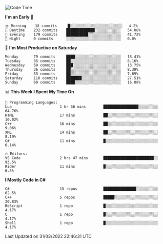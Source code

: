 <!--START_SECTION:waka-->
![Code Time](http://img.shields.io/badge/Code%20Time-763%20hrs%2017%20mins-blue)

**I'm an Early 🐤** 

```text
🌞 Morning    18 commits     █░░░░░░░░░░░░░░░░░░░░░░░░   4.2% 
🌆 Daytime    232 commits    █████████████░░░░░░░░░░░░   54.08% 
🌃 Evening    179 commits    ██████████░░░░░░░░░░░░░░░   41.72% 
🌙 Night      0 commits      ░░░░░░░░░░░░░░░░░░░░░░░░░   0.0%

```
📅 **I'm Most Productive on Saturday** 

```text
Monday       79 commits     ████░░░░░░░░░░░░░░░░░░░░░   18.41% 
Tuesday      35 commits     ██░░░░░░░░░░░░░░░░░░░░░░░   8.16% 
Wednesday    59 commits     ███░░░░░░░░░░░░░░░░░░░░░░   13.75% 
Thursday     36 commits     ██░░░░░░░░░░░░░░░░░░░░░░░   8.39% 
Friday       33 commits     ██░░░░░░░░░░░░░░░░░░░░░░░   7.69% 
Saturday     118 commits    ███████░░░░░░░░░░░░░░░░░░   27.51% 
Sunday       69 commits     ████░░░░░░░░░░░░░░░░░░░░░   16.08%

```


📊 **This Week I Spent My Time On** 

```text
💬 Programming Languages: 
Lua                      1 hr 56 mins        ████████████████░░░░░░░░░   64.76% 
HTML                     17 mins             ██░░░░░░░░░░░░░░░░░░░░░░░   10.02% 
C++                      16 mins             ██░░░░░░░░░░░░░░░░░░░░░░░   9.06% 
XML                      14 mins             ██░░░░░░░░░░░░░░░░░░░░░░░   8.19% 
C#                       11 mins             █░░░░░░░░░░░░░░░░░░░░░░░░   6.14%

🔥 Editors: 
VS Code                  2 hrs 47 mins       ███████████████████████░░   93.5% 
Rider                    11 mins             █░░░░░░░░░░░░░░░░░░░░░░░░   6.5%

```

**I Mostly Code in C#** 

```text
C#                       15 repos            ███████████████░░░░░░░░░░   62.5% 
C++                      5 repos             █████░░░░░░░░░░░░░░░░░░░░   20.83% 
ReScript                 1 repo              █░░░░░░░░░░░░░░░░░░░░░░░░   4.17% 
C                        1 repo              █░░░░░░░░░░░░░░░░░░░░░░░░   4.17% 
Shell                    1 repo              █░░░░░░░░░░░░░░░░░░░░░░░░   4.17%

```



 Last Updated on 31/03/2022 22:46:31 UTC
<!--END_SECTION:waka-->
